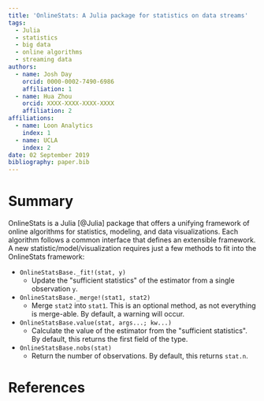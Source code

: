 ```yaml
---
title: 'OnlineStats: A Julia package for statistics on data streams'
tags:
  - Julia
  - statistics
  - big data
  - online algorithms
  - streaming data
authors:
  - name: Josh Day
    orcid: 0000-0002-7490-6986
    affiliation: 1
  - name: Hua Zhou
    orcid: XXXX-XXXX-XXXX-XXXX
    affiliation: 2
affiliations:
  - name: Loon Analytics
    index: 1
  - name: UCLA
    index: 2
date: 02 September 2019
bibliography: paper.bib
---
```


# Summary

OnlineStats is a Julia [@Julia] package that offers a unifying framework of online algorithms for statistics, modeling, and data visualizations.  Each algorithm follows a common interface that defines an extensible framework.  A new statistic/model/visualization requires just a few methods to fit into the OnlineStats framework:

- `OnlineStatsBase._fit!(stat, y)`
  - Update the "sufficient statistics" of the estimator from a single observation `y`.
- `OnlineStatsBase._merge!(stat1, stat2)`
  - Merge `stat2` into `stat1`. This is an optional method, as not everything is merge-able.  By default, a warning will occur.
- `OnlineStatsBase.value(stat, args...; kw...)`
  - Calculate the value of the estimator from the "sufficient statistics". By default, this returns the first field of the type.
- `OnlineStatsBase.nobs(stat)`
  - Return the number of observations. By default, this returns `stat.n`.



# References